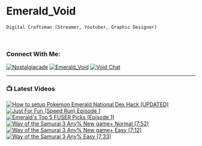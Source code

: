 # Emerald_Void

``Digital Craftsman (Streamer, Youtuber, Graphic Designer)``

<br>

### Connect With Me:

[![Nostalgiacade](https://img.shields.io/badge/Nostalgiacade-FF0000?style=for-the-badge&logo=youtube&logoColor=ffffff)](https://www.youtube.com/channel/UCrn320jsOmDtiM4hM_-OZIA) 
[![Emerald_Void](https://img.shields.io/badge/Emerald__Void-9146FF?style=for-the-badge&logo=twitch&logoColor=ffffff)](https://www.twitch.tv/emerald_void) 
[![Void Chat](https://img.shields.io/badge/Void_Chat-5865F2?style=for-the-badge&logo=discord&logoColor=ffffff)](https://discord.gg/q67zUJns)

---

### 📺 Latest Videos

<!-- BEGIN YOUTUBE-CARDS -->
[![How to setup Pokemon Emerald National Dex Hack (UPDATED)](https://ytcards.demolab.com/?id=IFozpwuZSp0&title=How+to+setup+Pokemon+Emerald+National+Dex+Hack+%28UPDATED%29&lang=en&timestamp=1699670340&background_color=%230d1117&title_color=%23ffffff&stats_color=%23dedede&max_title_lines=1&width=250&border_radius=5 "How to setup Pokemon Emerald National Dex Hack (UPDATED)")](https://www.youtube.com/watch?v=IFozpwuZSp0)
[![Just For Fun (Speed Run) Episode 1](https://ytcards.demolab.com/?id=jOzUmIjfVSc&title=Just+For+Fun+%28Speed+Run%29+Episode+1&lang=en&timestamp=1694164473&background_color=%230d1117&title_color=%23ffffff&stats_color=%23dedede&max_title_lines=1&width=250&border_radius=5 "Just For Fun (Speed Run) Episode 1")](https://www.youtube.com/watch?v=jOzUmIjfVSc)
[![Emerald's Top 5 FUSER Picks (Episode 1)](https://ytcards.demolab.com/?id=vsQXjbRoPMA&title=Emerald%27s+Top+5+FUSER+Picks+%28Episode+1%29&lang=en&timestamp=1619862481&background_color=%230d1117&title_color=%23ffffff&stats_color=%23dedede&max_title_lines=1&width=250&border_radius=5 "Emerald's Top 5 FUSER Picks (Episode 1)")](https://www.youtube.com/watch?v=vsQXjbRoPMA)
[![Way of the Samurai 3 Any% New game+ Normal (7:52)](https://ytcards.demolab.com/?id=VcBay3sYxA4&title=Way+of+the+Samurai+3+Any%25+New+game%2B+Normal+%287%3A52%29&lang=en&timestamp=1618203030&background_color=%230d1117&title_color=%23ffffff&stats_color=%23dedede&max_title_lines=1&width=250&border_radius=5 "Way of the Samurai 3 Any% New game+ Normal (7:52)")](https://www.youtube.com/watch?v=VcBay3sYxA4)
[![Way of the Samurai 3 Any% New game+ Easy (7:12)](https://ytcards.demolab.com/?id=xcIQBQbLGx8&title=Way+of+the+Samurai+3+Any%25+New+game%2B+Easy+%287%3A12%29&lang=en&timestamp=1618202471&background_color=%230d1117&title_color=%23ffffff&stats_color=%23dedede&max_title_lines=1&width=250&border_radius=5 "Way of the Samurai 3 Any% New game+ Easy (7:12)")](https://www.youtube.com/watch?v=xcIQBQbLGx8)
[![Way of the Samurai 3 Any% Easy (7:33)](https://ytcards.demolab.com/?id=djEwatHeN-c&title=Way+of+the+Samurai+3+Any%25+Easy+%287%3A33%29&lang=en&timestamp=1618201750&background_color=%230d1117&title_color=%23ffffff&stats_color=%23dedede&max_title_lines=1&width=250&border_radius=5 "Way of the Samurai 3 Any% Easy (7:33)")](https://www.youtube.com/watch?v=djEwatHeN-c)
<!-- END YOUTUBE-CARDS -->
